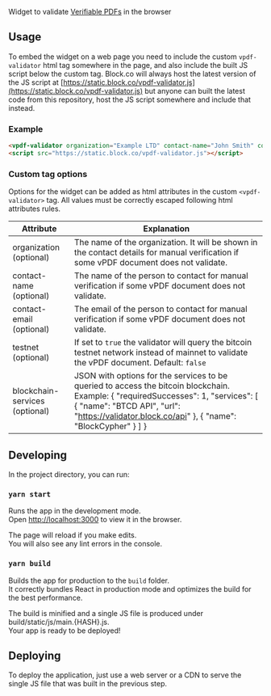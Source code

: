 Widget to validate [Verifiable PDFs](https://verifiable-pdfs.org/) in the browser

## Usage

To embed the widget on a web page you need to include the custom `vpdf-validator` html tag somewhere in the page, and also include the built JS script below the custom tag. Block.co will always host the latest version of the JS script at [https://static.block.co/vpdf-validator.js](https://static.block.co/vpdf-validator.js) but anyone can built the latest code from this repository, host the JS script somewhere and include that instead.

### Example

```html
<vpdf-validator organization="Example LTD" contact-name="John Smith" contact-email="foo@example.org"></vpdf-validator>
<script src="https://static.block.co/vpdf-validator.js"></script>
```

### Custom tag options

Options for the widget can be added as html attributes in the custom `<vpdf-validator>` tag. All values must be correctly escaped following html attributes rules.

| Attribute                      | Explanation                                                                                                                                                                                                                                                                                                                                                                                            |
|--------------------------------|--------------------------------------------------------------------------------------------------------------------------------------------------------------------------------------------------------------------------------------------------------------------------------------------------------------------------------------------------------------------------------------------------------|
| organization (optional)        | The name of the organization. It will be shown in the contact details for manual verification if some vPDF document does not validate.                                                                                                                                                                                                                                                                   |
| contact-name (optional)        | The name of the person to contact for manual verification if some vPDF document does not validate.                                                                                                                                                                                                                                                                                                       |
| contact-email (optional)       | The email of the person to contact for manual verification if some vPDF document does not validate.                                                                                                                                                                                                                                                                                                      |
| testnet (optional)             | If set to `true` the validator will query the bitcoin testnet network instead of mainnet to validate the vPDF document. Default: `false`                                                                                                                                                                                                                                                                 |
| blockchain-services (optional) | JSON with options for the services to be queried to access the bitcoin blockchain. Example: {      &quot;requiredSuccesses&quot;: 1,      &quot;services&quot;: [         {              &quot;name&quot;: &quot;BTCD API&quot;,              &quot;url&quot;: &quot;https://validator.block.co/api&quot;         },         {             &quot;name&quot;: &quot;BlockCypher&quot;         }     ] } |

## Developing

In the project directory, you can run:

### `yarn start`

Runs the app in the development mode.<br />
Open [http://localhost:3000](http://localhost:3000) to view it in the browser.

The page will reload if you make edits.<br />
You will also see any lint errors in the console.

### `yarn build`

Builds the app for production to the `build` folder.<br />
It correctly bundles React in production mode and optimizes the build for the best performance.

The build is minified and a single JS file is produced under build/static/js/main.{HASH}.js.<br />
Your app is ready to be deployed!


## Deploying

To deploy the application, just use a web server or a CDN to serve the single JS file that was built in the previous step.
